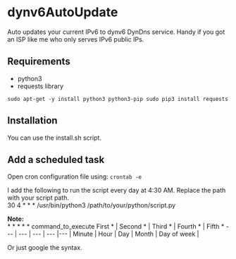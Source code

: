 # dynv6AutoUpdate
Auto updates your current IPv6 to dynv6 DynDns service. Handy if you got an ISP like me who only serves IPv6 public IPs.

## Requirements
- python3
- requests library

``
sudo apt-get -y install python3 python3-pip
sudo pip3 install requests
``

## Installation
You can use the install.sh script.


## Add a scheduled task
Open cron configuration file using:
`crontab -e`

I add the following to run the script every day at 4:30 AM.
Replace the path with your script path.\
30 4 * * * /usr/bin/python3 /path/to/your/python/script.py

**Note:**\
\* \* \* \* \* command_to_execute
First * | Second * | Third * | Fourth * | Fifth *
--- | --- | --- | --- |--- 
| Minute | Hour | Day | Month | Day of week |



Or just google the syntax.
